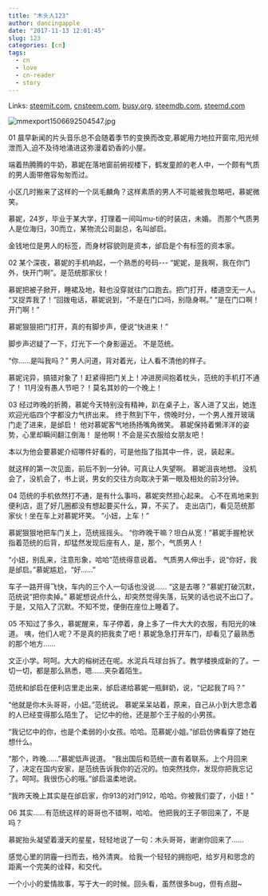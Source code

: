 ```yaml
---
title: "木头人123"
author: dancingapple
date: "2017-11-13 12:01:45"
slug: 123
categories: [cn]
tags: 
  - cn
  - love
  - cn-reader
  - story
---
```


Links: [steemit.com](https://steemit.com/cn/@dancingapple/123), [cnsteem.com](https://cnsteem.com/cn/@dancingapple/123), [busy.org](https://busy.org/cn/@dancingapple/123), [steemdb.com](https://steemdb.com/cn/@dancingapple/123), [steemd.com](https://steemd.com/cn/@dancingapple/123)

![mmexport1506692504547.jpg](https://steemitimages.com/DQmeCUxXFFycWFUVZkxKu67fKCgW6ME4CV4fzv18P7pdyo6/mmexport1506692504547.jpg)

01
晨早新闻的片头音乐总不会随着季节的变换而改变,慕妮用力地拉开窗帘,阳光倾泄而入,迫不及待地涌进这弥漫着奶香的小屋。

端着热腾腾的牛奶，慕妮在落地窗前俯视楼下，鹤发童颜的老人中，一个颇有气质的男人面带倦容匆匆而过。

小区几时搬来了这样的一个凤毛麟角？这样素质的男人不可能被我忽略吧，慕妮微笑。

慕妮，24岁，毕业于某大学，打理着一间叫mu-ti的时装店，未婚。
而那个气质男人是位海归，30而立，某物流公司副总，名叫邰启。

金钱地位是男人的标签，而身材容貌则是资本，邰启是个有标签的资本家。

02
某个深夜，慕妮的手机响起，一个熟悉的号码---
“妮妮，是我啊，我在你门外，快开门啊”。是范统那家伙！

慕妮把被子掀开，睡裙及地，鞋也没穿就往门口跑去。把门打开，楼道空无一人。
“又捉弄我了！”回拨电话，慕妮说到，“不是在门口吗，别隐身啊。”
“是在门口啊！开门啊！”

慕妮狠狠把门打开，真的有脚步声，便说“快进来！”

脚步声迟疑了一下，灯光下一个身影逼近。
不是范统。

“你……是叫我吗？”
男人问道，背对着光，让人看不清他的样子。

慕妮诧异，搞错对象了！赶紧得把门关上！冲进房间抱着枕头，范统的手机打不通了！
11月没有愚人节吧？！莫名其妙的一个晚上！

03
经过昨晚的折腾，慕妮今天特别没有精神，趴在桌子上，客人进了又出，她连欢迎光临四个字都没力气挤出来。
终于熬到下午，傍晚时分，一个男人推开玻璃门走了进来，是邰启！
他对慕妮客气地扬扬嘴角微笑。
慕妮保持着懒洋洋的姿势，心里却瞬间翻江倒海！
是他啊！不会是买衣服给女朋友吧！

本以为他会要慕妮介绍哪件好看的，可是他指了指其中一件，说，装起来。

就这样的第一次见面，前后不到一分钟。可真让人失望啊。
慕妮沮丧地想。
没机会了，没机会了，书上说，男女的交往方向取决于第一眼及相处的前3分钟。

04
范统的手机依然打不通，是有什么事吗，慕妮突然担心起来。
心不在焉地来到便利店，逛了好几圈都没有想起要买什么，算，不买了。
走出店门，看见范统那家伙！坐在车上对慕妮坏笑。
“小妞，上车！”

慕妮狠狠地把车门关上，范统摇摇头。
“你昨晚干嘛？坦白从宽！”慕妮手握枪状指着范统的后背，却猛然发现后座有人，是，那个，气质男人！

“小妞，别乱来，注意形象，哈哈”范统得意说着。
气质男人伸出手，说“你好，我是邰启。”慕妮尴尬，“好……”

车子一路开得飞快，车内的三个人一句话也没说……
“这是去哪？”慕妮打破沉默，范统说“把你卖掉。”
慕妮想说点什么，却突然觉得失落，玩笑的话也说不出口了。
于是，又陷入了沉默。不知不觉，便倒在座位上睡着了。

05
不知过了多久，慕妮醒来，车子停着，身上多了一件大大的衣服，有阳光的味道。
咦，他们人呢？不是真的把我卖了吧！慕妮急急打开车门，却看见了最熟悉的那个地方……

文正小学。呵呵。大大的榕树还在呢。水泥兵乓球台拆了。教学楼换成新的了。一切一切，都是那么熟悉，嗯……夹杂着陌生。

范统和邰启在便利店里走出来，邰启递给慕妮一瓶鲜奶，说，“记起我了吗？”

“他就是你木头哥哥，小妞。”范统说。
慕妮呆呆站着，原来，自己从小到大思念着的人已经变得那么陌生了。
记忆中的他，还是那个王子般的小男孩。

“我记忆中的你，也是个柔弱的小女孩。哈哈。范慕妮小姐。”邰启仿佛看穿了她在想什么。

“那个，昨晚……”慕妮低声说道。
“我出国后和范统一直有着联系。上个月回来了，决定在国内安家，是范统告诉我你的近况的。怕突然找你，发现你把我忘记了。呵呵。我很伤心的哦。”邰启温柔地说。

“我昨天晚上其实是在邰启家，你913的对门912，哈哈。你被我们耍了，小妞！”

06
其实……有范统这样的哥哥也不错啊，哈哈。
他把我的王子带回来了，不是吗？

慕妮抬头凝望着漫天的星星，轻轻地说了一句：木头哥哥，谢谢你回来了……

感觉心里的阴霾一扫而去，格外清爽。
给我一个轻轻的拥抱吧，给岁月和思念的距离一个完美的诠释，和交代。



一个小小的爱情故事，写于大一的时候。回头看，虽然很多bug，但有点甜~
